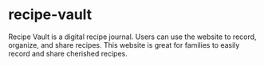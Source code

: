 # recipe-vault
Recipe Vault is a digital recipe journal. Users can use the website to record, organize, and share recipes. This website is great for families to easily record and share cherished recipes.

